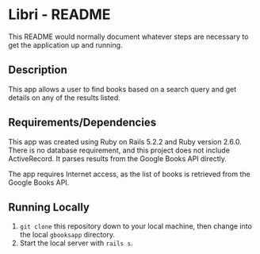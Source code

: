# Libri - README

This README would normally document whatever steps are necessary to get the
application up and running.

## Description

This app allows a user to find books based on a search query and get details on any of the results listed.

## Requirements/Dependencies

This app was created using Ruby on Rails 5.2.2 and Ruby version 2.6.0. There is no database requirement, and this project does not include ActiveRecord. It parses results from the Google Books API directly.

The app requires Internet access, as the list of books is retrieved from the Google Books API.

## Running Locally

1. `git clone` this repository down to your local machine, then change into the local `gbooksapp` directory.
2. Start the local server with `rails s`.
